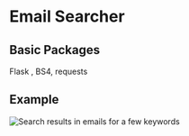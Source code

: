 # Email Searcher 
## Basic Packages
Flask , BS4, requests

## Example
![Search results in emails for a few keywords](https://i.imgur.com/DE8sULr.png "Search results in emails for a few keywords")

